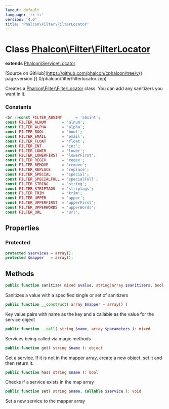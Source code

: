 ```yaml
---
layout: default
language: 'tr-tr'
version: '4.0'
title: 'Phalcon\Filter\FilterLocator'
---
```


# Class [Phalcon\Filter\FilterLocator](Phalcon_Filter_FilterLocator)

**extends** [Phalcon\Service\Locator](Phalcon_Service_Locator)

[Source on GitHub](https://github.com/phalcon/cphalcon/tree/v{{ page.version }}.0/phalcon/filter/filterlocator.zep)

Creates a [Phalcon\Filter\FilterLocator](Phalcon_Filter_FilterLocator) class. You can add any sanitizers you want in it.

### Constants

```php
<br />const FILTER_ABSINT      = 'absint';
const FILTER_ALNUM       = 'alnum';
const FILTER_ALPHA       = 'alpha';
const FILTER_BOOL        = 'bool';
const FILTER_EMAIL       = 'email';
const FILTER_FLOAT       = 'float';
const FILTER_INT         = 'int';
const FILTER_LOWER       = 'lower';
const FILTER_LOWERFIRST  = 'lowerFirst';
const FILTER_REGEX       = 'regex';
const FILTER_REMOVE      = 'remove';
const FILTER_REPLACE     = 'replace';
const FILTER_SPECIAL     = 'special';
const FILTER_SPECIALFULL = 'specialFull';
const FILTER_STRING      = 'string';
const FILTER_STRIPTAGS   = 'striptags';
const FILTER_TRIM        = 'trim';
const FILTER_UPPER       = 'upper';
const FILTER_UPPERFIRST  = 'upperFirst';
const FILTER_UPPERWORDS  = 'upperWords';
const FILTER_URL         = 'url';
```

## Properties

### Protected

```php
protected $services = array();
protected $mapper   = array();
```

## Methods

```php
public function sanitize( mixed $value, string|array $sanitizers, bool $noRecursive = false ): mixed
```

Sanitizes a value with a specified single or set of sanitizers

```php
public function __construct( array $mapper = array() )
```

Key value pairs with name as the key and a callable as the value for the service object

```php
public function __call( string $name, array $parameters ): mixed 
```

Services being called via magic methods

```php
public function get( string $name ): object
```

Get a service. If it is not in the mapper array, create a new object, set it and then return it.

```php
public function has( string $name ): bool
```

Checks if a service exists in the map array

```php
public function set( string $name, Callable $service ): void
```

Set a new service to the mapper array